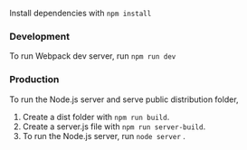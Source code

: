 Install dependencies with `npm install`

### Development
To run Webpack dev server, run `npm run dev` 

### Production
To run the Node.js server and serve public distribution folder, 
1. Create a dist folder with `npm run build`.
2. Create a server.js file with `npm run server-build`.
3. To run the Node.js server, run `node server` .
